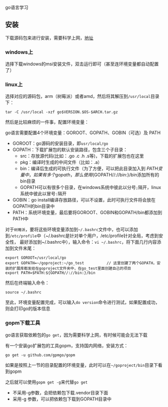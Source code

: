 go语言学习

## 安装

下载源码包来进行安装，需要科学上网，[地址](https://golang.org/dl/)

### windows上

选择下载windows的msi安装文件，双击运行即可（甚至连环境变量都自动配置了）

### linux上

选择对应的源码包，arm（树莓派）或者amd，然后将其解压到`/usr/local`目录下：
```
tar -C /usr/local -xzf go$VERSION.$OS-$ARCH.tar.gz
```

然后是比较麻烦的一件事，配置环境变量：

go语言需要配置4个环境变量：GOROOT、GOPATH、GOBIN（可选）及 PATH 

- GOROOT：go源码的安装目录，即`usr/local/go`
- GOPATH：下载扩展包的默认安装路径，包含三个子目录：
  - src：存放源代码(比如：.go .c .h .s等)，下载的扩展包也在这里
  - pkg：编译时生成的中间文件（比如：.a）
  - bin：编译后生成的可执行文件（为了方便，可以把此目录加入到 $PATH 变量中，如果有多个gopath，那么使用${GOPATH//://bin:}/bin添加所有的bin目录
  - GOPATH可以有很多个目录，在windows系统中彼此以分号`;`隔开，linux系统中彼此以冒号`:`隔开
- GOBIN：go install编译存放路径，可以不设置，此时可执行文件将会放在GOPATH的bin目录中
- PATH：系统环境变量，最后要将GOROOT、GOBIN和GOPATH/bin都添加到PATH中

对于`树莓派`，要将这些环境变量添加到`~/.bashrc`文件中，也可以添加到`/etc/profile`中（~/.bashrc是针对单个用户，/etc/profile针对全局，考虑到安全性，
最好添加到~/.bashrc中），输入命令：`vi ~/.bashrc`，将下面几行内容添加到文件末尾：
```
export GOROOT=/usr/local/go
export GOPATH=~/goproject:~/go_test          // 这里创建了两个GOPATH，安装的扩展库都发给在goproject文件夹中，在go_test里面创建自己的项目
export PATH=$PATH:${GOPATH//://bin:}/bin
```

然后在终端输入命令：
```
source ~/.bashrc
```

至此，环境变量配置完成，可以输入`do version`命令进行测试，如果配置成功，则会打印go的版本信息

### gopm下载工具

go语言获取依赖包的`go get`，因为需要科学上网，有时候可能会无法下载

有一个安装go扩展包的工具gopm，支持国内网络，安装方式：
```
go get -u github.com/gpmgo/gopm
```

如果是按照上一节的目录配置的环境变量，此时可以在`~/goproject/bin`目录下看到gopm

之后就可以使用`gopm get -g`来代替`go get`

- 不采用-g参数，会把依赖包下载.vendor目录下面
- 采用-g 参数，可以把依赖包下载到GOPATH目录中
